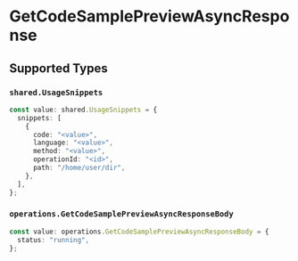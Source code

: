 # GetCodeSamplePreviewAsyncResponse


## Supported Types

### `shared.UsageSnippets`

```typescript
const value: shared.UsageSnippets = {
  snippets: [
    {
      code: "<value>",
      language: "<value>",
      method: "<value>",
      operationId: "<id>",
      path: "/home/user/dir",
    },
  ],
};
```

### `operations.GetCodeSamplePreviewAsyncResponseBody`

```typescript
const value: operations.GetCodeSamplePreviewAsyncResponseBody = {
  status: "running",
};
```

